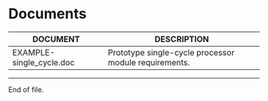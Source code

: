

Documents
===============================================================================

| __DOCUMENT__                | __DESCRIPTION__                                      |
| --------------------------- | ---------------------------------------------------- |
| EXAMPLE-single_cycle.doc    | Prototype single-cycle processor module requirements.|



---

End of file.